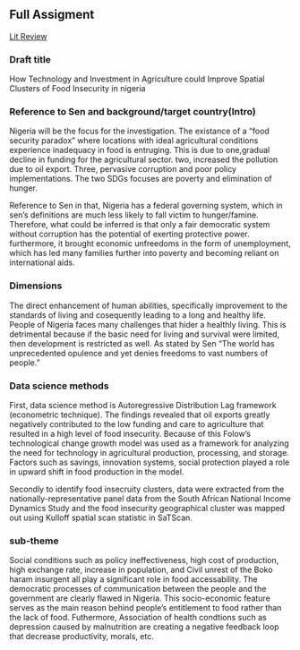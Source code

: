 ## Full Assigment 

[Lit Review](https://peter-he01.github.io/DATA-150-Spring-2021/Assignment_full.html) 

### Draft title

How Technology and Investment in Agriculture could Improve Spatial Clusters of Food Insecurity in nigeria

### Reference to Sen and background/target country(Intro)

Nigeria will be the focus for the investigation. The existance of a “food security paradox” where locations with ideal agricultural conditions experience inadequacy in food is entruging. This is due to one,gradual decline in funding for the agricultural sector. two, increased the pollution due to oil export. Three, pervasive corruption and poor policy implementations. The two SDGs focuses are poverty and elimination of hunger.

Reference to Sen in that, Nigeria has a federal governing system, which in sen’s definitions are much less likely to fall victim to hunger/famine. Therefore, what could be inferred is that only a fair democratic system without corruption has the potential of exerting protective power. furthermore, it brought economic unfreedoms in the form of unemployment, which has led many families further into poverty and becoming reliant on international aids.

### Dimensions

The direct enhancement of human abilities, specifically improvement to the standards of living and cosequently leading to a long and healthy life. People of Nigeria faces many challenges that hider a healthly living. This is detrimental because if the basic need for living and survival were limited, then development is restricted as well. As stated by Sen “The world has unprecedented opulence and yet denies freedoms to vast numbers of people.” 

### Data science methods

First, data science method is Autoregressive Distribution Lag framework (econometric technique). The findings revealed that oil exports greatly negatively contributed to the low funding and care to agriculture that resulted in a high level of food insecurity. Because of this Folow’s technological change growth model  was used as a framework for analyzing the need for technology in agricultural production, processing, and storage. Factors such as savings, innovation systems, social protection played a role in upward shift in food production in the model. 

Secondly to identify food insecruity clusters, data were extracted from the nationally-representative panel data from the South African National Income Dynamics Study and the food insecurity geographical cluster was mapped out using Kulloff spatial scan statistic in SaTScan. 

### sub-theme

Social conditions such as policy ineffectiveness, high cost of production, high exchange rate, increase in population, and Civil unrest of the Boko haram insurgent all play a significant role in food accessability. The democratic processes of communication between the people and the government are clearly flawed in Nigeria. This socio-economic feature serves as the main reason behind people’s entitlement to food rather than the lack of food. Futhermore, Association of health condtions such as depression caused by malnutrition are creating a negative feedback loop that decrease productivity, morals, etc.

